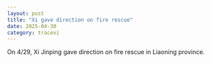 ```yaml
---
layout: post
title: "Xi gave direction on fire rescue"
date: 2025-04-30
category: tracexi
---
```


On 4/29, Xi Jinping gave direction on fire rescue in Liaoning province.